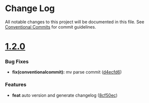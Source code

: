 # Change Log

All notable changes to this project will be documented in this file.
See [Conventional Commits](https://conventionalcommits.org) for commit guidelines.


# [1.2.0](/go-courier/husky/compare/v1.1.1...v1.2.0)

### Bug Fixes

* **fix(conventionalcommit):** mv parse commit ([d4ecfd6](/go-courier/husky/commit/d4ecfd6e46d28f840aa359d61f0ad8c2b2cfd8db))


### Features

* **feat** auto version and generate changelog ([8cf50ec](/go-courier/husky/commit/8cf50ec6a058d6a58f95681c22ce94457469d821))
